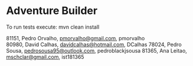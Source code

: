 # Adventure Builder

To run tests execute: mvn clean install

81151, Pedro Orvalho, pmorvalho@gmail.com, pmorvalho  
80980, David Calhas, davidcalhas@hotmail.com, DCalhas
78024, Pedro Sousa, pedrosousa95@outlook.com, pedroblackjsousa
81365, Ana Leitao, mschclar@gmail.com, ist181365
